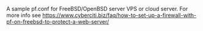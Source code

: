 A sample pf.conf for FreeBSD/OpenBSD server VPS or cloud server. For more info see
https://www.cyberciti.biz/faq/how-to-set-up-a-firewall-with-pf-on-freebsd-to-protect-a-web-server/
